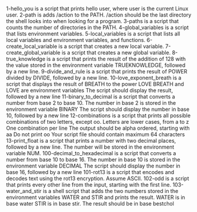 1-hello_you is a script that prints hello user, where user is the current Linux user.
2-path is adds /action to the PATH. /action should be the last directory the shell looks into when looking for a program.
3-paths is a script that counts the number of directories in the PATH.
4-global_variables is a script that lists environment variables.
5-local_variables is a script that lists all local variables and environment variables, and functions.
6-create_local_variable is a script that creates a new local variable.
7-create_global_variable is a script that creates a new global variable.
8-true_knowledge is a script that prints the result of the addition of 128 with the value stored in the environment variable TRUEKNOWLEDGE, followed by a new line.
9-divide_and_rule is a script that prints the result of POWER divided by DIVIDE, followed by a new line.
10-love_exponent_breath is  a script that displays the result of BREATH to the power LOVE
BREATH and LOVE are environment variables
The script should display the result, followed by a new line
11-binary_to_decimal is a script that converts a number from base 2 to base 10.
The number in base 2 is stored in the environment variable BINARY
The script should display the number in base 10, followed by a new line
12-combinations is a script that prints all possible combinations of two letters, except oo.
Letters are lower cases, from a to z
One combination per line
The output should be alpha ordered, starting with aa
Do not print oo
Your script file should contain maximum 64 characters
13-print_float is a script that prints a number with two decimal places, followed by a new line.
The number will be stored in the environment variable NUM.
100-decimal_to_hexadecimal is  a script that converts a number from base 10 to base 16.
The number in base 10 is stored in the environment variable DECIMAL
The script should display the number in base 16, followed by a new line
101-rot13 is a script that encodes and decodes text using the rot13 encryption. Assume ASCII.
102-odd is a script that prints every other line from the input, starting with the first line.
103-water_and_stir is  a shell script that adds the two numbers stored in the environment variables WATER and STIR and prints the result.
WATER is in base water
STIR is in base stir.
The result should be in base bestchol